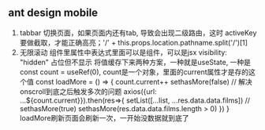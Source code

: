 <!--
 * @Author: yuzihan yuzihanyuzihan@163.com
 * @Date: 2022-06-01 19:59:26
 * @LastEditors: yuzihan yuzihanyuzihan@163.com
 * @LastEditTime: 2022-06-01 20:56:17
 * @FilePath: /fe_interview/react/antDesign.md
 * @Description: 这是默认设置,请设置`customMade`, 打开koroFileHeader查看配置 进行设置: https://github.com/OBKoro1/koro1FileHeader/wiki/%E9%85%8D%E7%BD%AE
-->
## ant design mobile
1. tabbar 切换页面，如果页面内还有tab, 导致会出现二级路由，这时 activeKey要做截取，才能正确高亮；'/' + this.props.location.pathname.split('/')[1]
2. 无限滚动
组件里属性中表达式里面可以是组件，可以是jsx
visibility: "hidden" 占位但不显示
将值缓存下来两种方案，一种就是useState, 一种是const count = useRef(0), count是一个对象，里面的current属性才是存的这个值
const loadMore = () => {
    count.current++
    sethasMore(false) // 解决onscroll到底之后触发多次的问题
    axios({url: ...${count.current}}).then(res=>{
        setList([...list, ...res.data.data.films])
        // sethasMore(true)
        sethasMore(res.data.data.films.length > 0)
    })
}
loadMore刷新页面会刷新一次，一开始没数据就到底了